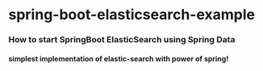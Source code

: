 # spring-boot-elasticsearch-example

### How to start SpringBoot ElasticSearch using Spring Data

#### simplest implementation of elastic-search with power of spring!
